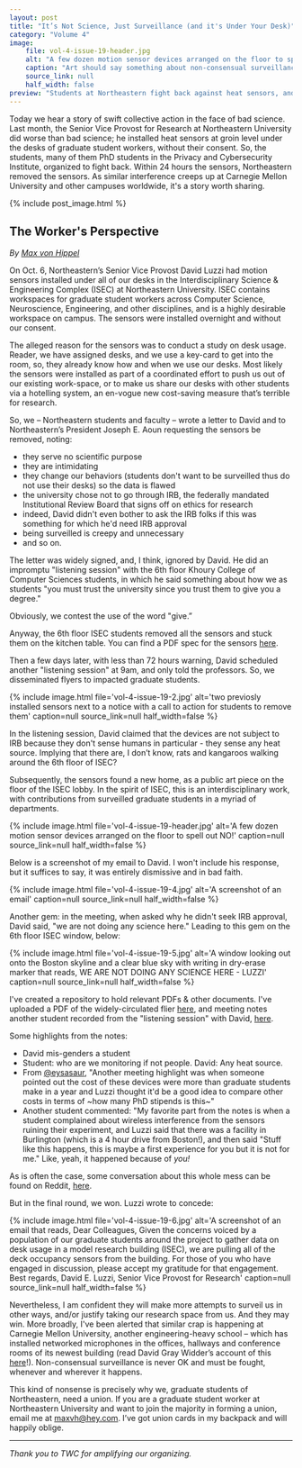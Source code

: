 ```yaml
---
layout: post
title: "It’s Not Science, Just Surveillance (and it's Under Your Desk)"
category: "Volume 4"
image:
    file: vol-4-issue-19-header.jpg
    alt: "A few dozen motion sensor devices arranged on the floor to spell out NO!"
    caption: "Art should say something about non-consensual surveillance... like, NO!"
    source_link: null
    half_width: false
preview: "Students at Northeastern fight back against heat sensors, and win"
---
```


Today we hear a story of swift collective action in the face of bad science. Last month, the Senior Vice Provost for Research at Northeastern University did worse than bad science; he installed heat sensors at groin level under the desks of graduate student workers, without their consent. So, the students, many of them PhD students in the Privacy and Cybersecurity Institute, organized to fight back. Within 24 hours the sensors, Northeastern removed the sensors. As similar interference creeps up at Carnegie Mellon University and other campuses worldwide, it's a story worth sharing.

<!-- DO NOT remove the excerpt tag -->
<!--excerpt-->
<!-- remaining content goes below here -->

<!-- DO NOT remove the header image -->
{% include post_image.html %}

## The Worker's Perspective
_By [Max von Hippel](https://twitter.com/maxvonhippel)_

On Oct. 6, Northeastern’s Senior Vice Provost David Luzzi had motion sensors installed under all of our desks in the Interdisciplinary Science & Engineering Complex (ISEC) at Northeastern University. ISEC contains workspaces for graduate student workers across Computer Science, Neuroscience, Engineering, and other disciplines, and is a highly desirable workspace on campus. The sensors were installed overnight and without our consent.

The alleged reason for the sensors was to conduct a study on desk usage. Reader, we have assigned desks, and we use a key-card to get into the room, so, they already know how and when we use our desks. Most likely the sensors were installed as part of a coordinated effort to push us out of our existing work-space, or to make us share our desks with other students via a hotelling system, an en-vogue new cost-saving measure that’s terrible for research.

So, we – Northeastern students and faculty – wrote a letter to David and to Northeastern’s President Joseph E. Aoun requesting the sensors be removed, noting:
* they serve no scientific purpose
* they are intimidating
* they change our behaviors (students don't want to be surveilled thus do not use their desks) so the data is flawed 
* the university chose not to go through IRB, the federally mandated Institutional Review Board that signs off on ethics for research
* indeed, David didn't even bother to ask the IRB folks if this was something for which he'd need IRB approval
* being surveilled is creepy and unnecessary 
* and so on.

The letter was widely signed, and, I think, ignored by David. He did an impromptu "listening session" with the 6th floor Khoury College of Computer Sciences students, in which he said something about how we as students "you must trust the university since you trust them to give you a degree." 

Obviously, we contest the use of the word "give.”

Anyway, the 6th floor ISEC students removed all the sensors and stuck them on the kitchen table. You can find a PDF spec for the sensors [here](https://www.enocean-alliance.org/wp-content/uploads/2020/12/SecurityofEnOceanRadioNetworks-2.6.pdf).

Then a few days later, with less than 72 hours warning, David scheduled another "listening session" at 9am, and only told the professors. So, we disseminated flyers to impacted graduate students.

{% include image.html file='vol-4-issue-19-2.jpg' alt='two previosly installed sensors next to a notice with a call to action for students to remove them' caption=null source_link=null half_width=false %}

In the listening session, David claimed that the devices are not subject to IRB because they don't sense humans in particular - they sense any heat source. Implying that there are, I don’t know, rats and kangaroos walking around the 6th floor of ISEC?

Subsequently, the sensors found a new home, as a public art piece on the floor of the ISEC lobby. In the spirit of ISEC, this is an interdisciplinary work, with contributions from surveilled graduate students in a myriad of departments.

{% include image.html file='vol-4-issue-19-header.jpg' alt='A few dozen motion sensor devices arranged on the floor to spell out NO!' caption=null source_link=null half_width=false %}

Below is a screenshot of my email to David. I won't include his response, but it suffices to say, it was entirely dismissive and in bad faith.

{% include image.html file='vol-4-issue-19-4.jpg' alt='A screenshot of an email' caption=null source_link=null half_width=false %}

Another gem: in the meeting, when asked why he didn't seek IRB approval, David said, "we are not doing any science here." Leading to this gem on the 6th floor ISEC window, below:

{% include image.html file='vol-4-issue-19-5.jpg' alt='A window looking out onto the Boston skyline and a clear blue sky with writing in dry-erase marker that reads, WE ARE NOT DOING ANY SCIENCE HERE - LUZZI' caption=null source_link=null half_width=false %}

I've created a repository to hold relevant PDFs & other documents. I've uploaded a PDF of the widely-circulated flier [here](https://github.com/maxvonhippel/isec-sensors-scandal/blob/main/document2.pdf), and meeting notes another student recorded from the "listening session" with David, [here](https://github.com/maxvonhippel/isec-sensors-scandal/blob/main/Oct_6_2022_Luzzi_town_hall.pdf).

Some highlights from the notes:
- David mis-genders a student
- Student: who are we monitoring if not people. David: Any heat source.
- From [@eysasaur](https://twitter.com/eysasaur), "Another meeting highlight was when someone pointed out the cost of these devices were more than graduate students make in a year and Luzzi thought it'd be a good idea to compare other costs in terms of ~how many PhD stipends is this~"
- Another student commented: "My favorite part from the notes is when a student complained about wireless interference from the sensors ruining their experiment, and Luzzi said that there was a facility in Burlington (which is a 4 hour drive from Boston!), and then said "Stuff like this happens, this is maybe a first experience for you but it is not for me." Like, yeah, it happened because of _you!_

As is often the case, some conversation about this whole mess can be found on Reddit, [here](https://www.reddit.com/r/NEU/comments/xx7d7p/northeastern_graduate_students_privacy_is_being/).

But in the final round, we won. Luzzi wrote to concede:

{% include image.html file='vol-4-issue-19-6.jpg' alt='A screenshot of an email that reads, Dear Colleagues, Given the concerns voiced by a population of our graduate students around the project to gather data on desk usage in a model research building (ISEC), we are pulling all of the deck occupancy sensors from the building. For those of you who have engaged in discussion, please accept my gratitude for that engagement. Best regards, David E. Luzzi, Senior Vice Provost for Research' caption=null source_link=null half_width=false %}

Nevertheless, I am confident they will make more attempts to surveil us in other ways, and/or justify taking our research space from us. And they may win. More broadly, I've been alerted that similar crap is happening at Carnegie Mellon University, another engineering-heavy school – which has installed networked microphones in the offices, hallways and conference rooms of its newest building (read David Gray Widder’s account of this [here](https://twitter.com/davidthewid/status/1387909329710366721)!). Non-consensual surveillance is never OK and must be fought, whenever and wherever it happens.

This kind of nonsense is precisely why we, graduate students of Northeastern, need a union. If you are a graduate student worker at Northeastern University and want to join the majority in forming a union, email me at [maxvh@hey.com](mailto:maxvh@hey.com). I’ve got union cards in my backpack and will happily oblige.

<hr>

_Thank you to TWC for amplifying our organizing._
